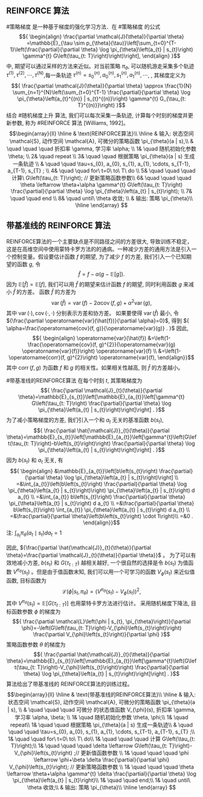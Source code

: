 ## REINFORCE 算法
#策略梯度 是一种基于梯度的强化学习方法．在 #策略梯度 的公式
$${  \begin{align} 
\frac{\partial \mathcal{J}(\theta)}{\partial \theta} =\mathbb{E}_{\tau \sim p_{\theta}(\tau)}\left[\sum_{t=0}^{T-1}\left(\frac{\partial}{\partial \theta} \log \pi_{\theta}\left(a_{t} | s_{t}\right) \gamma^{t} G\left(\tau_{t: T}\right)\right)\right],  
\end{align} }$$
中, 期望可以通过采样的方法来近似。对当前策略 ${\pi_{\theta}}$, 可以随机游走采集多个轨迹 ${\tau^{(1)}, \tau^{(2)}, \cdots, \tau^{(N)}}$,每一条轨迹 ${\tau^{(n)}=s_{0}^{(n)}, a_{0}^{(n)}, s_{1}^{(n)}, a_{1}^{(n)}, \cdots}$, , 其梯度定义为 $${ \frac{\partial \mathcal{J}(\theta)}{\partial \theta} \approx \frac{1}{N} \sum_{n=1}^{N}\left(\sum_{t=0}^{T-1} \frac{\partial}{\partial \theta} \log \pi_{\theta}\left(a_{t}^{(n)} | s_{t}^{(n)}\right) \gamma^{t} G_{\tau_{t: T}^{(n)}}\right) }$$结合 #随机梯度上升 算法, 我们可以每次采集一条轨迹, 计算每个时刻的梯度并更新参数, 称为 #REINFORCE 算法 [Williams, 1992]。
$$\begin{array}{ll} 
\hline 
& \text{REINFORCE算法}\\
\hline 
& 输入: 状态空间 \mathcal{S}, 动作空间 \mathcal{A}, 可微分的策略函数 \pi_{\theta}(a | s),\\
& \quad \quad \quad  折扣率 \gamma, 学习率 \alpha; \\
1& \quad 随机初始化参数 \theta; \\
2& \quad repeat \\
3& \quad \quad 根据策略 \pi_{\theta}(a | s) 生成一条轨迹 \\
 & \quad \quad \tau=s_{0}, a_{0}, s_{1}, a_{1}, \cdots, s_{T-1}, a_{T-1}, s_{T} ; \\
4& \quad \quad for\ t=0\ to\ T\ do \\
5& \quad \quad \quad 计算\ G\left(\tau_{t: T}\right); // 更新策略函数参数\\
6& \quad \quad \quad \theta \leftarrow \theta+\alpha \gamma^{t} G\left(\tau_{t: T}\right) \frac{\partial}{\partial \theta} \log \pi_{\theta}\left(a_{t} | s_{t}\right); \\
7& \quad \quad end \\
8& \quad until\  \theta 收敛; \\
& 输出: 策略 \pi_{\theta}\\
\hline 
\end{array}
$$
## 带基准线的 REINFORCE 算法
REINFORCE算法的一个主要缺点是不同路径之间的方差很大, 导致训练不稳定，这是在高维空间中使用蒙特卡罗方法的的通病。一种减少方差的通用方法是引入一个控制变量。假设要估计函数 ${f}$ 的期望, 为了减少 ${f}$ 的方差, 我们引入一个已知期望的函数 ${g}$, 令 $${ \hat{f}=f-\alpha(g-\mathbb{E}[g]) . }$$ 因为 ${\mathbb{E}[\hat{f}]=\mathbb{E}[f]}$, 我们可以用 ${\hat{f}}$ 的期望来估计函数 ${f}$ 的期望, 同时利用函数 ${g}$ 来减小 ${\hat{f}}$ 的方差。 
函数 ${\hat{f}}$ 的方差为 $${ \operatorname{var}(\hat{f})=\operatorname{var}(f)-2 \alpha \operatorname{cov}(f, g)+\alpha^{2} \operatorname{var}(g), }$$ 其中 ${\operatorname{var}(\cdot), \operatorname{cov}(\cdot, \cdot)}$ 分别表示方差和协方差。 
如果要使得 ${\operatorname{var}(\hat{f})}$ 最小, 令 ${\frac{\partial \operatorname{var}(\hat{f})}{\partial \alpha}=0}$, 得到 ${ \alpha=\frac{\operatorname{cov}(f, g)}{\operatorname{var}(g)} . }$ 因此, $${ \begin{align} \operatorname{var}(\hat{f}) 
&=\left(1-\frac{\operatorname{cov}(f, g)^{2}}{\operatorname{var}(g) \operatorname{var}(f)}\right) \operatorname{var}(f) \\ 
&=\left(1-\operatorname{corr}(f, g)^{2}\right) \operatorname{var}(f), \end{align}}$$ 其中 ${\operatorname{corr}(f, g)}$ 为函数 ${f}$ 和 ${g}$ 的相关性。如果相关性越高, 则 ${\hat{f}}$ 的方差越小。 

#带基准线的REINFORCE算法 
在每个时刻 ${t}$, 其策略梯度为 $${ \frac{\partial \mathcal{J}_{t}(\theta)}{\partial \theta}=\mathbb{E}_{s_{t}}\left[\mathbb{E}_{a_{t}}\left[\gamma^{t} G\left(\tau_{t: T}\right) \frac{\partial}{\partial \theta} \log \pi_{\theta}\left(a_{t} | s_{t}\right)\right]\right] . }$$ 为了减小策略梯度的方差, 我们引入一个和 ${a_{t}}$ 无关的基准函数 ${b\left(s_{t}\right)}$, $${ \frac{\partial \hat{\mathcal{J}}_{t}(\theta)}{\partial \theta}=\mathbb{E}_{s_{t}}\left[\mathbb{E}_{a_{t}}\left[\gamma^{t}\left(G\left(\tau_{t: T}\right)-b\left(s_{t}\right)\right) \frac{\partial}{\partial \theta} \log \pi_{\theta}\left(a_{t} | s_{t}\right)\right]\right] . }$$ 因为 ${b\left(s_{t}\right)}$ 和 ${a_{t}}$ 无关, 有 $${ \begin{align} &\mathbb{E}_{a_{t}}\left[b\left(s_{t}\right) \frac{\partial}{\partial \theta} \log \pi_{\theta}\left(a_{t} | s_{t}\right)\right] \\
=&\int_{a_{t}}\left(b\left(s_{t}\right) \frac{\partial}{\partial \theta} \log \pi_{\theta}\left(a_{t} | s_{t}\right)\right) \pi_{\theta}\left(a_{t} | s_{t}\right) d a_{t} \\
=&\int_{a_{t}} b\left(s_{t}\right) \frac{\partial}{\partial \theta} \pi_{\theta}\left(a_{t} | s_{t}\right) d a_{t} \\
=&\frac{\partial}{\partial \theta} b\left(s_{t}\right) \int_{a_{t}} \pi_{\theta}\left(a_{t} | s_{t}\right) d a_{t} \\
=&\frac{\partial}{\partial \theta}\left(b\left(s_{t}\right) \cdot 1\right)\\
=&0 . 
\end{align}}$$注: $\int_{a_{t}} \pi_{\theta}\left(a_{t} \mid s_{t}\right) d a_{t}=1$

因此, ${\frac{\partial \hat{\mathcal{J}}_{t}(\theta)}{\partial \theta}=\frac{\partial \mathcal{J}_{t}(\theta)}{\partial \theta}}$ 。 
为了可以有效地减小方差, ${b\left(s_{t}\right)}$ 和 ${G\left(\tau_{t: T}\right)}$ 越相关越好, 一个很自然的选择是令 ${b\left(s_{t}\right)}$ 为值函数 ${V^{\pi_{\theta}}\left(s_{t}\right)}$ 。但是由于值函数末知, 我们可以用一个可学习的函数 ${V_{\phi}\left(s_{t}\right)}$ 来近似值函数, 目标函数为 $${ \mathcal{L}\left(\phi | s_{t}, \pi_{\theta}\right)=\left(V^{\pi_{\theta}}\left(s_{t}\right)-V_{\phi}\left(s_{t}\right)\right)^{2}, }$$ 其中 ${V^{\pi_{\theta}}\left(s_{t}\right)=\mathbb{E}\left[G\left(\tau_{t: T}\right)\right]}$ 也用蒙特卡罗方法进行估计。
采用随机梯度下降法, 目标函数参数 ${\phi}$ 的梯度为 $${ \frac{\partial \mathcal{L}\left(\phi | s_{t}, \pi_{\theta}\right)}{\partial \phi}=-\left(G\left(\tau_{t: T}\right)-V_{\phi}\left(s_{t}\right)\right) \frac{\partial V_{\phi}\left(s_{t}\right)}{\partial \phi} }$$ 策略函数参数 ${\theta}$ 的梯度为 $${ \frac{\partial \hat{\mathcal{J}}_{t}(\theta)}{\partial \theta}=\mathbb{E}_{s_{t}}\left[\mathbb{E}_{a_{t}}\left[\gamma^{t}\left(G\left(\tau_{t: T}\right)-V_{\phi}\left(s_{t}\right)\right) \frac{\partial}{\partial \theta} \log \pi_{\theta}\left(a_{t} | s_{t}\right)\right]\right] . }$$ 
算法给出了带基准线的 REINFORCE算法的训练过程。
$$\begin{array}{ll} 
\hline 
& \text{带基准线的REINFORCE算法}\\
\hline 
& 输入: 状态空间 \mathcal{S}, 动作空间 \mathcal{A}, 可微分的策略函数 \pi_{\theta}(a | s), \\
& \quad \quad \quad 可微分 的状态值函数 V_{\phi}(s), 折扣率 \gamma, 学习率 \alpha, \beta; \\
1& \quad 随机初始化参数 \theta, \phi;\\
1& \quad repeat\\
1& \quad \quad 根据策略 \pi_{\theta}(a | s) 生成一条轨迹\\
 & \quad \quad \quad \tau=s_{0}, a_{0}, s_{1}, a_{1}, \cdots, s_{T-1}, a_{T-1}, s_{T} ;\\
1& \quad \quad for\ t=0\ to\ T\ do\\
1& \quad \quad \quad 计算 G\left(\tau_{t: T}\right);\\
1& \quad \quad \quad \delta \leftarrow G\left(\tau_{t: T}\right)-V_{\phi}\left(s_{t}\right) ;// 更新值函数参数 \\
1& \quad \quad \quad \phi \leftarrow \phi+\beta \delta \frac{\partial}{\partial \phi} V_{\phi}\left(s_{t}\right); // 更新策略函数参数 \\
1& \quad \quad \quad \theta \leftarrow \theta+\alpha \gamma^{t} \delta \frac{\partial}{\partial \theta} \log \pi_{\theta}\left(a_{t} | s_{t}\right)\\
1& \quad \quad end;\\
1& \quad until\ \theta 收敛;\\
& 输出: 策略 \pi_{\theta}\\
\hline 
\end{array}
$$
